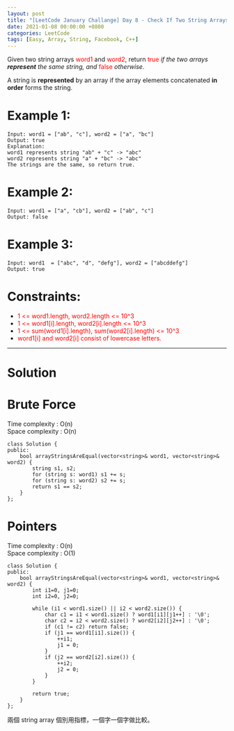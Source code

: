 ```yaml
---
layout: post
title: "[LeetCode January Challange] Day 8 - Check If Two String Arrays are Equivalent"
date: 2021-01-08 00:00:00 +0800
categories: LeetCode
tags: [Easy, Array, String, Facebook, C++]
---
```

Given two string arrays <font color="red">word1</font> and <font color="red">word2</font>, return <font color="red">true</font> *if the two arrays **represent** the same string, and* <font color="red">false</font> *otherwise*.

A string is **represented** by an array if the array elements concatenated **in order** forms the string.

# Example 1:

	Input: word1 = ["ab", "c"], word2 = ["a", "bc"]
	Output: true
	Explanation:
	word1 represents string "ab" + "c" -> "abc"
	word2 represents string "a" + "bc" -> "abc"
	The strings are the same, so return true.

# Example 2:

	Input: word1 = ["a", "cb"], word2 = ["ab", "c"]
	Output: false

# Example 3:

	Input: word1  = ["abc", "d", "defg"], word2 = ["abcddefg"]
	Output: true

# Constraints:

- <font color="red">1 <= word1.length, word2.length <= 10^3</font>
- <font color="red">1 <= word1[i].length, word2[i].length <= 10^3</font>
- <font color="red">1 <= sum(word1[i].length), sum(word2[i].length) <= 10^3</font>
- <font color="red">word1[i] and word2[i] consist of lowercase letters.</font>

______________________  

# Solution  

# Brute Force  

Time complexity : O(n)  
Space complexity : O(n)  

	class Solution {
	public:
	    bool arrayStringsAreEqual(vector<string>& word1, vector<string>& word2) {
	        string s1, s2;
	        for (string s: word1) s1 += s;
	        for (string s: word2) s2 += s;
	        return s1 == s2;
	    }
	};


# Pointers  

Time complexity : O(n)  
Space complexity : O(1)  

	class Solution {
	public:
	    bool arrayStringsAreEqual(vector<string>& word1, vector<string>& word2) {
	        int i1=0, j1=0;
	        int i2=0, j2=0;
	        
	        while (i1 < word1.size() || i2 < word2.size()) {
	            char c1 = i1 < word1.size() ? word1[i1][j1++] : '\0';
	            char c2 = i2 < word2.size() ? word2[i2][j2++] : '\0';
	            if (c1 != c2) return false;
	            if (j1 == word1[i1].size()) {
	                ++i1;
	                j1 = 0;
	            }
	            if (j2 == word2[i2].size()) {
	                ++i2;
	                j2 = 0;
	            }
	        }
	        
	        return true;
	    }
	};

兩個 string array 個別用指標，一個字一個字做比較。